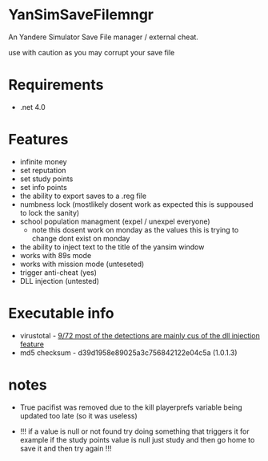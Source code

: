 # YanSimSaveFilemngr
An Yandere Simulator Save File manager / external cheat.

use with caution as you may corrupt your save file

# Requirements 
* .net 4.0

# Features

* infinite money
* set reputation
* set study points
* set info points
* the ability to export saves to a .reg file
* numbness lock (mostlikely dosent work as expected this is suppoused to lock the sanity)
* school population managment (expel / unexpel everyone)
  - note this dosent work on monday as the values this is trying to change dont exist on monday
* the ability to inject text to the title of the yansim window
* works with 89s mode
* works with mission mode (unteseted)
* trigger anti-cheat (yes)
* DLL injection (untested)

# Executable info

* virustotal - <a href="[https://www.virustotal.com/gui/file/ff7935c8fd792dd4be41dd429d45d28cecc1ede10e10159b1a7040013d089bfe">9/72 most of the detections are mainly cus of the dll injection feature</a>
* md5 checksum - d39d1958e89025a3c756842122e04c5a (1.0.1.3)

# notes

* True pacifist was removed due to the kill playerprefs variable being updated too late (so it was useless)

* !!! if a value is null or not found try doing something that triggers it for example if the study points value is null just study and then go home to save it and then try again !!!
